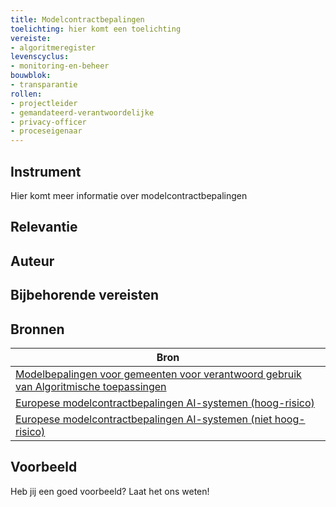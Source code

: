 ```yaml
---
title: Modelcontractbepalingen
toelichting: hier komt een toelichting
vereiste:
- algoritmeregister
levenscyclus:
- monitoring-en-beheer
bouwblok:
- transparantie
rollen:
- projectleider
- gemandateerd-verantwoordelijke
- privacy-officer
- proceseigenaar
---
```


<!-- tags -->

## Instrument

Hier komt meer informatie over modelcontractbepalingen

## Relevantie

## Auteur

## Bijbehorende vereisten

<!-- list_vereisten_on_maatregelen_page -->

## Bronnen

| Bron                        |
|-----------------------------|
|[Modelbepalingen voor gemeenten voor verantwoord gebruik van Algoritmische toepassingen](https://www.amsterdam.nl/innovatie/digitalisering-technologie/algoritmen-ai/contractvoorwaarden-algoritmen/)|
|[Europese modelcontractbepalingen AI-systemen (hoog-risico)](https://public-buyers-community.ec.europa.eu/sites/default/files/2023-10/AI_Procurement_Clauses_template_High_Risk%20NL.pdf)|
|[Europese modelcontractbepalingen AI-systemen (niet hoog-risico)](https://public-buyers-community.ec.europa.eu/sites/default/files/2023-10/AI_Procurement_Clauses_Template_NON_HIGH_RISK_NL.pdf)|

## Voorbeeld

Heb jij een goed voorbeeld? Laat het ons weten!

